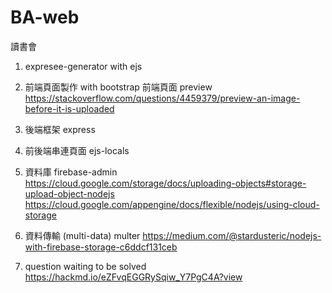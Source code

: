 # BA-web
讀書會

1. expresee-generator with ejs

2. 前端頁面製作 with bootstrap 
前端頁面 preview https://stackoverflow.com/questions/4459379/preview-an-image-before-it-is-uploaded

3. 後端框架 express 

4. 前後端串連頁面 ejs-locals

5. 資料庫 firebase-admin
https://cloud.google.com/storage/docs/uploading-objects#storage-upload-object-nodejs
https://cloud.google.com/appengine/docs/flexible/nodejs/using-cloud-storage


6. 資料傳輸 (multi-data) multer
https://medium.com/@stardusteric/nodejs-with-firebase-storage-c6ddcf131ceb

7. question waiting to be solved 
https://hackmd.io/eZFvqEGGRySqiw_Y7PgC4A?view

